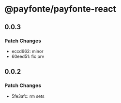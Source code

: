 # @payfonte/payfonte-react

## 0.0.3

### Patch Changes

- eccd662: minor
- 60eed51: fic prv

## 0.0.2

### Patch Changes

- 5fe3afc: rm sets
